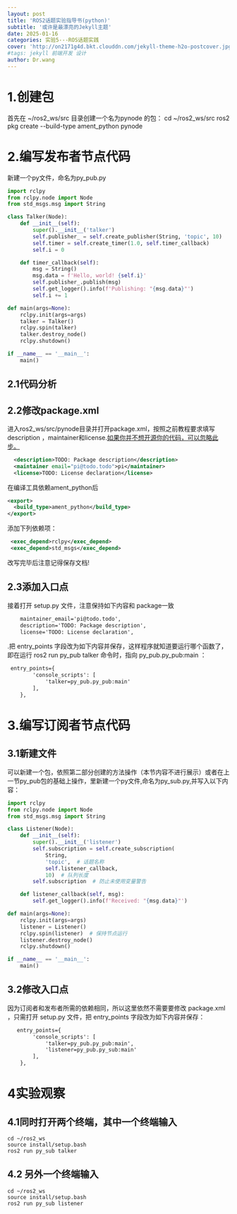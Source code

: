 ```yaml
---
layout: post
title: 'ROS2话题实验指导书(python)'
subtitle: '或许是最漂亮的Jekyll主题'
date: 2025-01-16
categories: 实验5---ROS话题实践
cover: 'http://on2171g4d.bkt.clouddn.com/jekyll-theme-h2o-postcover.jpg'
#tags: jekyll 前端开发 设计
author: Dr.wang
---
```

# 1.创建包

首先在 ~/ros2_ws/src 目录创建一个名为pynode 的包：
cd ~/ros2_ws/src 
ros2 pkg create --build-type ament_python pynode
# 2.编写发布者节点代码
新建一个py文件，命名为py_pub.py
```python
import rclpy
from rclpy.node import Node
from std_msgs.msg import String

class Talker(Node):
    def __init__(self):
        super().__init__('talker')
        self.publisher_ = self.create_publisher(String, 'topic', 10)
        self.timer = self.create_timer(1.0, self.timer_callback)
        self.i = 0

    def timer_callback(self):
        msg = String()
        msg.data = f'Hello, world! {self.i}'
        self.publisher_.publish(msg)
        self.get_logger().info(f'Publishing: "{msg.data}"')
        self.i += 1

def main(args=None):
    rclpy.init(args=args)
    talker = Talker()
    rclpy.spin(talker)
    talker.destroy_node()
    rclpy.shutdown()

if __name__ == '__main__':
    main()
```
## 2.1代码分析
## 2.2修改package.xml
进入ros2_ws/src/pynode目录并打开package.xml，按照之前教程要求填写description ，maintainer和license.<u>如果你并不想开源你的代码，可以忽略此步。</u>

```xml
  <description>TODO: Package description</description>
  <maintainer email="pi@todo.todo">pi</maintainer>
  <license>TODO: License declaration</license>
```
  在编译工具依赖ament_python后
  ```xml  
  <export>
    <build_type>ament_python</build_type>
  </export> 
  ```
  添加下列依赖项：
```xml
 <exec_depend>rclpy</exec_depend>
 <exec_depend>std_msgs</exec_depend>
```
改写完毕后注意记得保存文档!
## 2.3添加入口点
接着打开 setup.py 文件，注意保持如下内容和 package一致
```xml
    maintainer_email='pi@todo.todo',
    description='TODO: Package description',
    license='TODO: License declaration',
```

.把 entry_points 字段改为如下内容并保存，这样程序就知道要运行哪个函数了，即在运行 ros2 run py_pub talker 命令时，指向 py_pub.py_pub:main ：

```xml
 entry_points={
        'console_scripts': [
            'talker=py_pub.py_pub:main'
        ],
    },
```
# 3.编写订阅者节点代码
## 3.1新建文件
可以新建一个包，依照第二部分创建的方法操作（本节内容不进行展示）或者在上一节py_pub包的基础上操作，里新建一个py文件,命名为py_sub.py,并写入以下内容：
```python
import rclpy
from rclpy.node import Node
from std_msgs.msg import String

class Listener(Node):
    def __init__(self):
        super().__init__('listener')
        self.subscription = self.create_subscription(
            String,
            'topic',  # 话题名称
            self.listener_callback,
            10)  # 队列长度
        self.subscription  # 防止未使用变量警告

    def listener_callback(self, msg):
        self.get_logger().info(f'Received: "{msg.data}"')

def main(args=None):
    rclpy.init(args=args)
    listener = Listener()
    rclpy.spin(listener)  # 保持节点运行
    listener.destroy_node()
    rclpy.shutdown()

if __name__ == '__main__':
    main()

```
## 3.2修改入口点
因为订阅者和发布者所需的依赖相同，所以这里依然不需要要修改 package.xml ，只需打开 setup.py 文件，把 entry_points 字段改为如下内容并保存：
```xml
   entry_points={
        'console_scripts': [
            'talker=py_pub.py_pub:main',
            'listener=py_pub.py_sub:main'
        ],
    },
```
# 4实验观察
## 4.1同时打开两个终端，其中一个终端输入
```
cd ~/ros2_ws
source install/setup.bash
ros2 run py_sub talker
```
## 4.2 另外一个终端输入
```
cd ~/ros2_ws
source install/setup.bash
ros2 run py_sub listener
```
